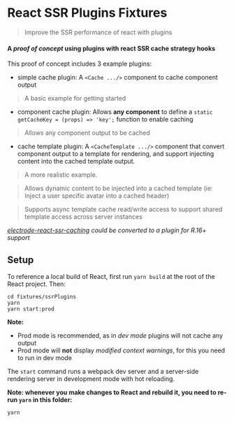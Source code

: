# React SSR Plugins Fixtures

> Improve the SSR performance of react with plugins

#### A _proof of concept_ using plugins with react SSR cache strategy hooks

This proof of concept includes 3 example plugins:
* simple cache plugin: A `<Cache .../>` component to cache component output
> A basic example for getting started
* component cache plugin: Allows **any component** to define a `static getCacheKey = (props) => 'key';` function to enable caching 
> Allows any component output to be cached
* cache template plugin: A `<CacheTemplate .../>` component that convert component output to a template for rendering, and support injecting content into the cached template output.
> A more realistic example.

> Allows dynamic content to be injected into a cached template (ie: Inject a user specific avatar into a cached header)

> Supports async template cache read/write access to support shared template access across server instances

_[electrode-react-ssr-caching](https://github.com/electrode-io/electrode-react-ssr-caching) could be converted to a plugin for R.16+ support_

## Setup

To reference a local build of React, first run `yarn build` at the root
of the React project. Then:

```
cd fixtures/ssrPlugins
yarn
yarn start:prod
```
**Note:** 
 * Prod mode is recommended, as in _dev mode_ plugins will not cache any output
 * Prod mode will **not** display _modified context warnings_, for this you need to run in dev mode

The `start` command runs a webpack dev server and a server-side rendering server in development mode with hot reloading.

**Note: whenever you make changes to React and rebuild it, you need to re-run `yarn` in this folder:**

```
yarn
```
